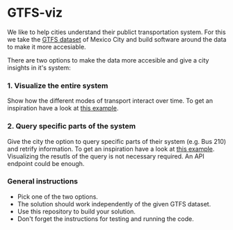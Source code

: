# GTFS-viz
We like to help cities understand their publict transportation system. For this we take the [GTFS dataset](https://github.com/allyapp/GTFS-viz/tree/master/data) of Mexico City and build software around the data to make it more accesiable. 

There are two options to make the data more accesible and give a city insights in it's system:

### 1. Visualize the entire system
Show how the different modes of transport interact over time. To get an inspiration have a look at [this example](http://tracker.geops.ch/?z=14&s=1&x=-8235743.4976&y=4971840.9526&l=transport).

### 2. Query specific parts of the system
Give the city the option to query specific parts of their system (e.g. Bus 210) and retrify information. To get an inspiration have a look at [this example](https://transit.land/playground/).
Visualizing the resutls of the query is not necessary required. An API endpoint could be enough.

### General instructions
* Pick one of the two options.
* The solution should work independently of the given GTFS dataset.
* Use this repository to build your solution.
* Don't forget the instructions for testing and running the code.


